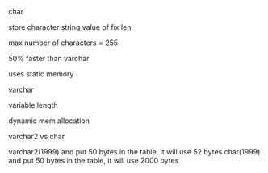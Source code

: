 char

store character string value of fix len

max number of characters = 255

50% faster than varchar

uses static memory

varchar

variable length

dynamic mem allocation

varchar2 vs char

varchar2(1999) and put 50 bytes in the table, it will use 52 bytes
char(1999) and put 50 bytes in the table, it will use 2000 bytes
